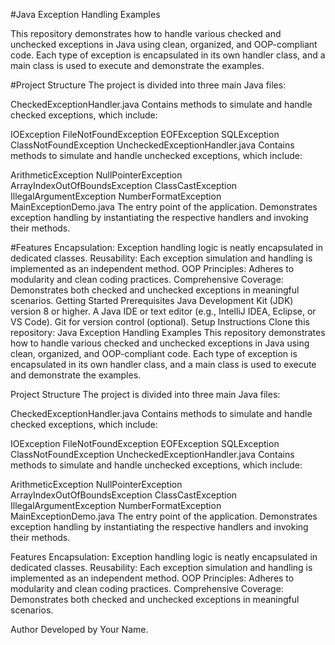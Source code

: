 #Java Exception Handling Examples

This repository demonstrates how to handle various checked and unchecked exceptions in Java using clean, organized, and OOP-compliant code. Each type of exception is encapsulated in its own handler class, and a main class is used to execute and demonstrate the examples.

#Project Structure
The project is divided into three main Java files:

CheckedExceptionHandler.java
Contains methods to simulate and handle checked exceptions, which include:

IOException
FileNotFoundException
EOFException
SQLException
ClassNotFoundException
UncheckedExceptionHandler.java
Contains methods to simulate and handle unchecked exceptions, which include:

ArithmeticException
NullPointerException
ArrayIndexOutOfBoundsException
ClassCastException
IllegalArgumentException
NumberFormatException
MainExceptionDemo.java
The entry point of the application. Demonstrates exception handling by instantiating the respective handlers and invoking their methods.

#Features
Encapsulation: Exception handling logic is neatly encapsulated in dedicated classes.
Reusability: Each exception simulation and handling is implemented as an independent method.
OOP Principles: Adheres to modularity and clean coding practices.
Comprehensive Coverage: Demonstrates both checked and unchecked exceptions in meaningful scenarios.
Getting Started
Prerequisites
Java Development Kit (JDK) version 8 or higher.
A Java IDE or text editor (e.g., IntelliJ IDEA, Eclipse, or VS Code).
Git for version control (optional).
Setup Instructions
Clone this repository:
Java Exception Handling Examples
This repository demonstrates how to handle various checked and unchecked exceptions in Java using clean, organized, and OOP-compliant code. Each type of exception is encapsulated in its own handler class, and a main class is used to execute and demonstrate the examples.

Project Structure
The project is divided into three main Java files:

CheckedExceptionHandler.java
Contains methods to simulate and handle checked exceptions, which include:

IOException
FileNotFoundException
EOFException
SQLException
ClassNotFoundException
UncheckedExceptionHandler.java
Contains methods to simulate and handle unchecked exceptions, which include:

ArithmeticException
NullPointerException
ArrayIndexOutOfBoundsException
ClassCastException
IllegalArgumentException
NumberFormatException
MainExceptionDemo.java
The entry point of the application. Demonstrates exception handling by instantiating the respective handlers and invoking their methods.

Features
Encapsulation: Exception handling logic is neatly encapsulated in dedicated classes.
Reusability: Each exception simulation and handling is implemented as an independent method.
OOP Principles: Adheres to modularity and clean coding practices.
Comprehensive Coverage: Demonstrates both checked and unchecked exceptions in meaningful scenarios.


Author
Developed by Your Name.


